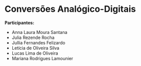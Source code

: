 # Conversões Analógico-Digitais

**Participantes:**

- Anna Laura Moura Santana
- Julia Rezende Rocha
- Jullia Fernandes Felizardo
- Letícia de Oliveira Silva
- Lucas Lima de Oliveira
- Mariana Rodrigues Lamounier
